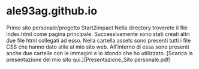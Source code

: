 # ale93ag.github.io
Primo sito personale/progetto Start2impact
Nella directory troverete il file index.html come pagina principale. Successivamente sono stati creati altri due file html collegati ad esso.
Nella cartella assets sono presenti tutti i file CSS che hanno dato stile al mio sito web.
All'interno di essa sono presenti anche due cartelle con le immagini e lo sfondo che ho utilizzato.
[Scarica la presentazione del mio sito qui.](Presentazione_Sito personale.pdf)
